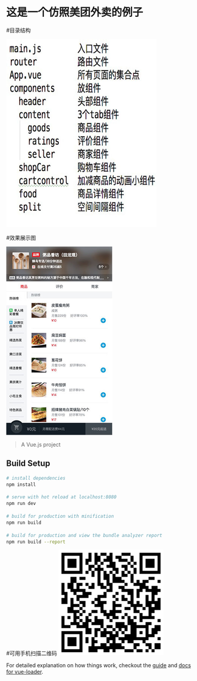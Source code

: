 # 这是一个仿照美团外卖的例子

#目录结构

![Image text](https://github.com/liusi888/Meituan-app/raw/master/gitImg/2.jpg)

#效果展示图

![Image text](https://github.com/liusi888/Meituan-app/raw/master/gitImg/1.jpg)


> A Vue.js project

## Build Setup

``` bash
# install dependencies
npm install

# serve with hot reload at localhost:8080
npm run dev

# build for production with minification
npm run build

# build for production and view the bundle analyzer report
npm run build --report
```
#可用手机扫描二维码
![Image text](https://github.com/liusi888/Meituan-app/raw/master/gitImg/3.png)

For detailed explanation on how things work, checkout the [guide](http://vuejs-templates.github.io/webpack/) and [docs for vue-loader](http://vuejs.github.io/vue-loader).
